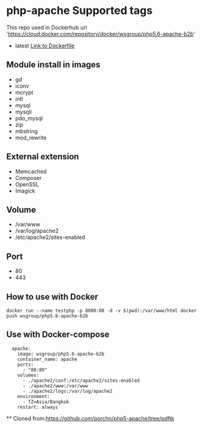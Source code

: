 # php-apache Supported tags
This repo used in Dockerhub url 'https://cloud.docker.com/repository/docker/wsgroup/php5.6-apache-b2b'
* latest [Link to Dockerfile](https://github.com/KhanhKid/php5.6-apache-b2b/tree/master)

## Module install in images
* gd
* iconv
* mcrypt
* intl
* mysql
* mysqli
* pdo_mysql
* zip
* mbstring
* mod_rewrite

## External extension
* Memcached
* Composer
* OpenSSL
* Imagick

## Volume
* /var/www
* /var/log/apache2
* /etc/apache2/sites-enabled

## Port
* 80
* 443

## How to use with Docker
```
docker run --name testphp -p 8080:80 -d -v $(pwd):/var/www/html docker push wsgroup/php5.6-apache-b2b
```
## Use with Docker-compose 
```
  apache:
    image: wsgroup/php5.6-apache-b2b
    container_name: apache
    ports:
      - "80:80"
    volumes:
      - ./apache2/conf:/etc/apache2/sites-enabled
      - ./apache2/www:/var/www
      - ./apache2/logs:/var/log/apache2
    environment:
      - TZ=Asia/Bangkok
    restart: always
```

** Cloned from:https://github.com/porchn/php5-apache/tree/pdftk
